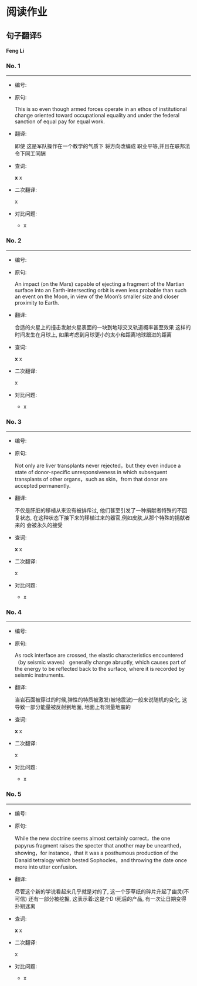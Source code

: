 # 阅读作业

## 句子翻译5

#### Feng Li

### No. 1

----



* 编号: 

* 原句: 

  This is so even though armed forces operate in an ethos of institutional change oriented toward occupational equality and under the federal sanction of equal pay for equal work.

* 翻译:

  即使 这是军队操作在一个教学的气质下 将方向改编成 职业平等,并且在联邦法令下同工同酬

* 查词:

  __x__ x

* 二次翻译:

  x



* 对比问题:
  * x

### No. 2

----



* 编号: 

* 原句: 

  An impact (on the Mars) capable of ejecting a fragment of the Martian surface into an Earth-intersecting orbit is even less probable than such an event on the Moon, in view of the Moon’s smaller size and closer proximity to Earth. 

* 翻译:

  合适的火星上的撞击发射火星表面的一块到地球交叉轨道概率甚至效果 这样的时间发生在月球上, 如果考虑到月球更小的太小和距离地球跟进的距离

* 查词:

  __x__ x

* 二次翻译:

  x



* 对比问题:
  * x

### No. 3

----



* 编号: 

* 原句: 

  Not only are liver transplants never rejected，but they even induce a state of donor-specific
  unresponsiveness in which subsequent transplants of other organs，such as skin，from that
  donor are accepted permanently. 

* 翻译:

  不仅是肝脏的移植从来没有被排斥过, 他们甚至引发了一种捐献者特殊的不回复状态, 在这种状态下接下来的移植过来的器官,例如皮肤,从那个特殊的捐献者 来的 会被永久的接受

* 查词:

  __x__ x

* 二次翻译:

  x



* 对比问题:
  * x

### No. 4

----



* 编号: 

* 原句: 

  As rock interface are crossed, the elastic characteristics encountered （by seismic waves）
  generally change abruptly, which causes part of the energy to be reflected back to the surface,
  where it is recorded by seismic instruments. 

* 翻译:

  当岩石面被穿过的时候,弹性的特质被激发(被地震波)一般来说随机的变化, 这导致一部分能量被反射到地面, 地面上有测量地震的

* 查词:

  __x__ x

* 二次翻译:

  x



* 对比问题:
  * x

### No. 5

----



* 编号: 

* 原句: 

  While the new doctrine seems almost certainly correct，the one papyrus fragment raises
  the specter that another may be unearthed，showing，for instance，that it was a posthumous
  production of the Danaid tetralogy which bested Sophocles，and throwing the date once
  more into utter confusion. 

* 翻译:

  尽管这个新的学说看起来几乎就是对的了, 这一个莎草纸的碎片升起了幽灵(不可信) 还有一部分被挖掘, 这表示着:这是个D t死后的产品, 有一次让日期变得扑朔迷离

* 查词:

  __x__ x

* 二次翻译:

  x



* 对比问题:
  * x





